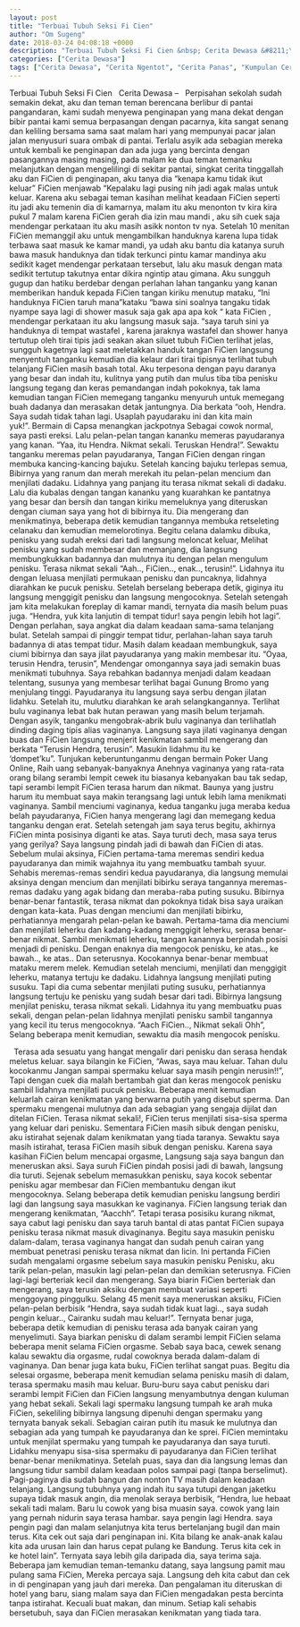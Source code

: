 ```yaml
---
layout: post
title: "Terbuai Tubuh Seksi Fi Cien"
author: "Om Sugeng"
date: 2018-03-24 04:08:18 +0000
description: "Terbuai Tubuh Seksi Fi Cien &nbsp; Cerita Dewasa &#8211;\u00a0 \u00a0Perpisahan sekolah sudah semakin dekat, aku dan teman teman berencana berlibur di pantai pangandaran, kami sudah menyewa penginapan yang man..."
categories: ["Cerita Dewasa"]
tags: ["Cerita Dewasa", "Cerita Ngentot", "Cerita Panas", "Kumpulan Cerita Dewasa", "Kumpulan Dewasa Terkini"]
---
```



Terbuai Tubuh Seksi Fi Cien
&nbsp;
Cerita Dewasa &#8211;   Perpisahan sekolah sudah semakin dekat, aku dan teman teman berencana berlibur di pantai pangandaran, kami sudah menyewa penginapan yang mana dekat dengan bibir pantai kami semua berpasangan dengan pacarnya, kita sangat senang dan keliling bersama sama saat malam hari yang mempunyai pacar jalan jalan menyusuri suara ombak di pantai.
Terlalu asyik ada sebagian mereka untuk kembali ke penginapan dan ada juga yang bercinta dengan pasangannya masing masing, pada malam ke dua teman temanku melanjutkan dengan mengelilingi di sekitar pantai, singkat cerita tinggallah aku dan FiCien di penginapan, aku tanya dia “kenapa kamu tidak ikut keluar”
FiCien menjawab “Kepalaku lagi pusing nih jadi agak malas untuk keluar. Karena aku sebagai teman kasihan melihat keadaan FiCien seperti itu jadi aku temenin dia di kamarnya, malam itu aku menonton tv kira kira pukul 7 malam karena FiCien gerah dia izin mau mandi , aku sih cuek saja mendengar perkataan itu aku masih asikk nonton tv nya.
Setelah 10 menitan FiCien memanggil aku untuk mengambilkan handuknya karena lupa tidak terbawa saat masuk ke kamar mandi, ya udah aku bantu dia katanya suruh bawa masuk handuknya dan tidak terkunci pintu kamar mandinya aku sedikit kaget mendengar perkataan tersebut, lalu aku masuk dengan mata sedikit tertutup takutnya entar dikira ngintip atau gimana.
Aku sungguh gugup dan hatiku berdebar dengan perlahan lahan tanganku yang kanan memberikan handuk kepada FiCien tangan kiriku menutup mataku,
“Ini handuknya FiCien taruh mana”kataku
“bawa sini soalnya tangaku tidak nyampe saya lagi di shower masuk saja gak apa apa kok “ kata FiCien , mendengar perkataan itu aku langsung masuk saja.
“saya taruh sini ya handuknya di tempat wastafel , karena jaraknya wastafel dan shower hanya tertutup oleh tirai tipis jadi seakan akan siluet tubuh FiCien terlihat jelas, sungguh kagetnya lagi saat meletakkan handuk tangan FiCien langsung menyentuh tanganku kemudian dia kelaur dari tirai tipisnya terlihat tubuh telanjang FiCien masih basah total.
Aku terpesona dengan payu daranya yang besar dan indah itu, kulitnya yang putih dan mulus tiba tiba penisku langsung tegang dan keras pemandangan indah pokoknya, tak lama kemudian tangan FiCien memegang tanganku menyuruh untuk memegang buah dadanya dan merasakan detak jantungnya.
Dia berkata “ooh, Hendra. Saya sudah tidak tahan lagi.
Usaplah payudaraku ini dan kita main yuk!”. Bermain di Capsa menangkan jackpotnya
Sebagai cowok normal, saya pasti ereksi. Lalu pelan-pelan tangan kananku memeras payudaranya yang kanan.
“Yaa, itu Hendra. Nikmat sekali.
Teruskan Hendra!”. Sewaktu tanganku meremas pelan payudaranya, Tangan FiCien dengan ringan membuka kancing-kancing bajuku.
Setelah kancing bajuku terlepas semua, Bibirnya yang ranum dan merah merekah itu pelan-pelan mencium dan menjilati dadaku.
Lidahnya yang panjang itu terasa nikmat sekali di dadaku. Lalu dia kubalas dengan tangan kananku yang kuarahkan ke pantatnya yang besar dan bersih dan tangan kiriku memeluknya yang diteruskan dengan ciuman saya yang hot di bibirnya itu.
Dia mengerang dan menikmatinya, beberapa detik kemudian tangannya membuka retseleting celanaku dan kemudian memelorotinya. Begitu celana dalamku dibuka, penisku yang sudah ereksi dari tadi langsung meloncat keluar,
Melihat penisku yang sudah membesar dan memanjang, dia langsung membungkukkan badannya dan mulutnya itu dengan pelan mengulum penisku.
Terasa nikmat sekali “Aah.., FiCien.., enak.., terusin!”. Lidahnya itu dengan leluasa menjilati permukaan penisku dan puncaknya, lidahnya diarahkan ke pucuk penisku.
Setelah berselang beberapa detik, giginya itu langsung menggigit penisku dan langsung mengocoknya. Setelah setengah jam kita melakukan foreplay di kamar mandi, ternyata dia masih belum puas juga.
“Hendra, yuk kita lanjutin di tempat tidur! saya pengin lebih hot lagi”.
Dengan perlahan, saya angkat dia dalam keadaan sama-sama telanjang bulat. Setelah sampai di pinggir tempat tidur, perlahan-lahan saya taruh badannya di atas tempat tidur. Masih dalam keadaan membungkuk, saya ciumi bibirnya dan saya jilat payudaranya yang makin membesar itu.
“Oyaa, terusin Hendra, terusin”, Mendengar omongannya saya jadi semakin buas menikmati tubuhnya. Saya rebahkan badannya menjadi dalam keadaan telentang, susunya yang membesar terlihat bagai Gunung Bromo yang menjulang tinggi.
Payudaranya itu langsung saya serbu dengan jilatan lidahku. Setelah itu, mulutku diarahkan ke arah selangkangannya. Terlihat bulu vaginanya lebat bak hutan perawan yang masih belum terjamah.
Dengan asyik, tanganku mengobrak-abrik bulu vaginanya dan terlihatlah dinding daging tipis alias vaginanya. Langsung saya jilati vaginanya dengan buas dan FiCien langsung menjerit kenikmatan sambil mengerang dan berkata
“Terusin Hendra, terusin”. Masukin lidahmu itu ke ‘dompet’ku”. Tunjukan keberuntunganmu dengan bermain Poker Uang Online, Raih uang sebanyak-banyaknya
Anehnya vaginanya yang rata-rata orang bilang serambi lempit cewek itu biasanya kebanyakan bau tak sedap, tapi serambi lempit FiCien terasa harum dan nikmat. Baunya yang justru harum itu membuat saya makin terangsang lagi untuk lebih lama menikmati vaginanya.
Sambil menciumi vaginanya, kedua tanganku juga meraba kedua belah payudaranya, FiCien hanya mengerang lagi dan memegang kedua tanganku dengan erat. Setelah setengah jam saya terus begitu, akhirnya FiCien minta posisinya diganti ke atas.
Saya turuti dech, masa saya terus yang gerilya? Saya langsung pindah jadi di bawah dan FiCien di atas. Sebelum mulai aksinya, FiCien pertama-tama meremas sendiri kedua payudaranya dan mimik wajahnya itu yang membuatku tambah syuur.
Sehabis meremas-remas sendiri kedua payudaranya, dia langsung memulai aksinya dengan mencium dan menjilati bibirku seraya tangannya meremas-remas dadaku yang agak bidang dan meraba-raba puting susuku.
Bibirnya benar-benar fantastik, terasa nikmat dan pokoknya tidak bisa saya uraikan dengan kata-kata. Puas dengan menciumi dan menjilati bibirku, perhatiannya mengarah pelan-pelan ke bawah.
Pertama-tama dia menciumi dan menjilati leherku dan kadang-kadang menggigit leherku, serasa benar-benar nikmat.
Sambil menikmati leherku, tangan kanannya berpindah posisi menjadi di penisku. Dengan enaknya dia mengocok penisku, ke atas.., ke bawah.., ke atas.. Dan seterusnya. Kocokannya benar-benar membuat mataku merem melek.
Kemudian setelah menciumi, menjilati dan menggigit leherku, matanya tertuju ke dadaku. Lidahnya langsung menjilati puting susuku.
Tapi dia cuma sebentar menjilati puting susuku, perhatiannya langsung tertuju ke penisku yang sudah besar dari tadi.
Bibirnya langsung menjilat penisku, terasa nikmat sekali. Lidahnya itu yang membuatku puas sekali, dengan pelan-pelan lidahnya menjilati penisku sambil tangannya yang kecil itu terus mengocoknya.
“Aach FiCien.., Nikmat sekali Ohh”, Selang beberapa menit kemudian, sewaktu dia masih mengocok penisku.
&nbsp;

&nbsp;
Terasa ada sesuatu yang hangat mengalir dari penisku dan serasa hendak meletus keluar. saya bilangin ke FiCien,
“Awas, saya mau keluar. Tahan dulu kocokanmu
Jangan sampai spermaku keluar saya masih pengin nerusin!!”,
Tapi dengan cuek dia malah bertambah giat dan keras mengocok penisku sambil lidahnya menjilati pucuk penisku. Beberapa menit kemudian keluarlah cairan kenikmatan yang berwarna putih yang disebut sperma.
Dan spermaku mengenai mulutnya dan ada sebagian yang sengaja dijilat dan ditelan FiCien. Terasa nikmat sekali!, FiCien terus menjilati sisa-sisa sperma yang keluar dari penisku. Sementara FiCien masih sibuk dengan penisku, aku istirahat sejenak dalam kenikmatan yang tiada taranya.
Sewaktu saya masih istirahat, terasa FiCien masih sibuk dengan penisku. Karena saya kasihan FiCien belum mencapai orgasme, Langsung saja saya bangun dan meneruskan aksi. Saya suruh FiCien pindah posisi jadi di bawah, langsung dia turuti.
Sejenak sebelum memasukkan penisku, saya kocok sebentar penisku agar membesar dan FiCien membantuku dengan ikut mengocoknya. Selang beberapa detik kemudian penisku langsung berdiri lagi dan langsung saya masukkan ke vaginanya.
FiCien langsung teriak dan mengerang kenikmatan, “Aacchh”. Tetapi terasa posisiku kurang nikmat, saya cabut lagi penisku dan saya taruh bantal di atas pantat FiCien supaya penisku terasa nikmat masuk divaginanya.
Begitu saya masukin penisku dalam-dalam, terasa vaginanya hangat dan sudah penuh cairan yang membuat penetrasi penisku terasa nikmat dan licin. Ini pertanda FiCien sudah mengalami orgasme sebelum saya masukin penisku
Penisku, aku tarik pelan-pelan, masukin lagi pelan-pelan dan demikian seterusnya. FiCien lagi-lagi berteriak kecil dan mengerang. Saya biarin FiCien berteriak dan mengerang, saya terusin aksiku dengan membuat variasi seperti menggoyang pinggulku.
Selang 45 menit saya meneruskan aksiku, FiCien pelan-pelan berbisik “Hendra, saya sudah tidak kuat lagi.., saya sudah pengin keluar.., Cairanku sudah mau keluar!”.
Ternyata benar juga, beberapa detik kemudian di penisku terasa ada banyak cairan yang menyelimuti. Saya biarkan penisku di dalam serambi lempit FiCien selama beberapa menit selama FiCien orgasme. Sebab saya baca, cewek senang kalau sewaktu dia orgasme, rudal cowoknya berada dalam-dalam di vaginanya.
Dan benar juga kata buku, FiCien terlihat sangat puas. Begitu dia selesai orgasme, beberapa menit kemudian selama penisku masih di dalam, terasa spermaku masih mau keluar. Buru-buru saya cabut penisku dari serambi lempit FiCien dan FiCien langsung menyambutnya dengan kuluman yang hebat sekali.
Sekali lagi spermaku langsung tumpah ke arah muka FiCien, sekeliling bibirnya langsung dipenuhi dengan spermaku yang ternyata banyak sekali. Sebagian cairan putih itu masuk ke mulutnya dan sebagian ada yang tumpah ke payudaranya dan ke sprei.
FiCien memintaku untuk menjilat spermaku yang tumpah ke payudaranya dan saya turuti. Lidahku menyapu sisa-sisa spermaku di payudaranya dan FiCien terlihat benar-benar menikmatinya. Setelah puas, saya dan dia langsung lemas dan langsung tidur sambil dalam keadaan polos sampai pagi (tanpa berselimut).
Pagi-paginya dia sudah bangun dan nonton TV masih dalam keadaan telanjang. Langsung tubuhnya yang indah itu saya tutupi dengan jaketku supaya tidak masuk angin, dia menolak seraya berbisik,
“Hendra, lue hebaat sekali tadi malam. Baru lu cowok yang bisa muasin saya. cowok yang lain yang pernah nidurin saya terasa hambar. saya pengin lagi Hendra. saya pengin pagi dan malam selanjutnya kita terus bertelanjang bugil dan main terus.
Kita cek out saja dari penginapan ini. Kita bilang ke anak-anak kalau kita ada urusan lain dan harus cepat pulang ke Bandung.
Terus kita cek in ke hotel lain”. Ternyata saya lebih gila daripada dia, saya terima saja. Beberapa jam kemudian teman-temanku datang, saya langsung pamit mau pulang sama FiCien,
Mereka percaya saja. Langsung deh kita cabut dan cek in di penginapan yang jauh dari mereka. Dan pengalaman itu diteruskan di hotel yang baru, siang malam saya dan FiCien mengadakan pesta bercinta tanpa istirahat.
Kecuali buat makan, dan minum. Setiap kali sehabis bersetubuh, saya dan FiCien merasakan kenikmatan yang tiada tara.
